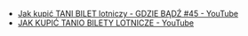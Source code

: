 - [Jak kupić TANI BILET lotniczy - GDZIE BĄDŹ #45 - YouTube](https://www.youtube.com/watch?v=DsmpiCaFWVQ)
- [JAK KUPIĆ TANIO BILETY LOTNICZE - YouTube](https://www.youtube.com/watch?v=S58Ny_jDkFU)

